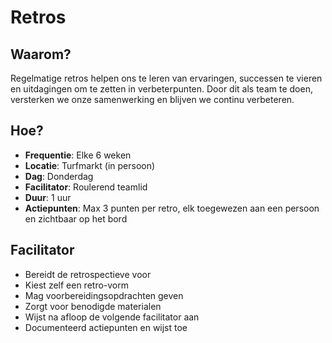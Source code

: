 # Retros

## Waarom?

Regelmatige retros helpen ons te leren van ervaringen, successen te vieren en uitdagingen om te zetten in verbeterpunten.
Door dit als team te doen, versterken we onze samenwerking en blijven we continu verbeteren.

## Hoe?

- **Frequentie**: Elke 6 weken
- **Locatie**: Turfmarkt (in persoon)
- **Dag**: Donderdag
- **Facilitator**: Roulerend teamlid
- **Duur**: 1 uur
- **Actiepunten**: Max 3 punten per retro, elk toegewezen aan een persoon en zichtbaar op het bord

## Facilitator

- Bereidt de retrospectieve voor
- Kiest zelf een retro-vorm
- Mag voorbereidingsopdrachten geven
- Zorgt voor benodigde materialen
- Wijst na afloop de volgende facilitator aan
- Documenteerd actiepunten en wijst toe
